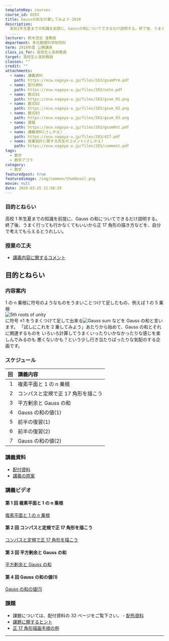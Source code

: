 ```yaml
---
templateKey: courses
course_id: 0283
title: Gaussの和を計算してみよう-2010
description:
  高校1年生夏までの知識を前提に、Gaussの和についてできるだけ説明する。終了後、うまく行っても行かなくてもいいから正17角形の描き方などを、自分で考えてもらえるとうれしい。
  ....
lecturer: 鈴木浩志 准教授
department: 多元数理科学研究科
term: 2010年度 公開講座
class_is_for: 高校生と高校教員
target: 高校生と高校教員
classes: ""
credit: ""
attachments:
  - name: 講義資料
    path: https://ocw.nagoya-u.jp/files/283/gsumPrm.pdf
  - name: 配付資料
    path: https://ocw.nagoya-u.jp/files/283/note.pdf
  - name: 数式01
    path: https://ocw.nagoya-u.jp/files/283/gsum_01.png
  - name: 数式02
    path: https://ocw.nagoya-u.jp/files/283/gsum_02.png
  - name: 数式03
    path: https://ocw.nagoya-u.jp/files/283/gsum_03.png
  - name: 課題
    path: https://ocw.nagoya-u.jp/files/283/gsumHnt.pdf
  - name: 講義資料(さしかえ)
    path: https://ocw.nagoya-u.jp/files/283/d17.pdf
  - name: 授業設計に関する先生のコメント(さしかえ)
    path: https://ocw.nagoya-u.jp/files/283/comment.pdf
tags:
  - 数学
  - 数学アゴラ
category:
  - 数学
featuredpost: true
featuredimage: /img/common/thumbnail.png
movie: null
date: 2020-03-25 21:50:29
---
```


### 目的とねらい

高校 1 年生夏までの知識を前提に、Gauss の和についてできるだけ説明する。終了後、うまく行っても行かなくてもいいから正 17 角形の描き方などを、自分で考えてもらえるとうれしい。

### 授業の工夫

- [講義内容に関するコメント](https://ocw.nagoya-u.jp/files/283/comment.pdf)

## 目的とねらい

### 内容案内

1 の n 乗根に符号のようなものをうまいことつけて足したもの、例えば 1 の 5 乗根  
![5th roots of unity](https://ocw.nagoya-u.jp/files/283/gsum_01.png)  
に符号 ±1 をうまくつけて足して出来る![Gauss sum](https://ocw.nagoya-u.jp/files/283/gsum_03.png) などを Gauss の和と言います。
「試しにこれを 2 乗してみよう」あたりから始めて、Gauss の和とそれに関連するものを
いろいろ計算してうまくいったりいかなかったりな感じを楽しんでみるのも
悪くないかも？という少し行き当たりばったりな気配のする企画です。

### スケジュール

|  回 | 講義内容                           |
| --: | :--------------------------------- |
|   1 | 複素平面と 1 の n 乗根             |
|   2 | コンパスと定規で正 17 角形を描こう |
|   3 | 平方剰余と Gauss の和              |
|   4 | Gauss の和の値(1)                  |
|   5 | 前半の復習(1)                      |
|   6 | 前半の復習(2)                      |
|   7 | Gauss の和の値(2)                  |

### 講義資料

- [配付資料](https://ocw.nagoya-u.jp/files/283/note.pdf)
- [講義の原案](https://ocw.nagoya-u.jp/files/283/gsumPrm.pdf)

### 講義ビデオ

#### 第 1 回 複素平面と 1 の n 乗根

[複素平面と 1 の n 乗根](https://nuvideo.media.nagoya-u.ac.jp/embed/07c562ddc66cd71bc03ec30327c4306903f49c93)

#### 第 2 回 コンパスと定規で正 17 角形を描こう

[コンパスと定規で正 17 角形を描こう](https://nuvideo.media.nagoya-u.ac.jp/embed/e195e03f04ec3f2c9f6020f7644e1a83275bac4e)

#### 第 3 回 平方剰余と Gauss の和

[平方剰余と Gauss の和](https://nuvideo.media.nagoya-u.ac.jp/embed/38ab6f6c9296ccbc539b6f089689e7c286149c3a)

#### 第 4 回 Gauss の和の値(1)

[Gauss の和の値(1)](https://nuvideo.media.nagoya-u.ac.jp/embed/8d6626007742d8f90ea95c6ff803616abaa83d71)

### 課題

- 課題については、配付資料の 32 ページをご覧下さい。 - [配布資料](https://ocw.nagoya-u.jp/files/283/note.pdf)
- [課題に関するヒント](https://ocw.nagoya-u.jp/files/283/gsumHnt.pdf)
- [正 17 角形描画手順の例](https://ocw.nagoya-u.jp/files/283/d17.pdf)

---
